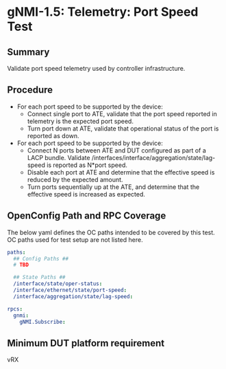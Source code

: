 # gNMI-1.5: Telemetry: Port Speed Test

## Summary

Validate port speed telemetry used by controller infrastructure.

## Procedure

*   For each port speed to be supported by the device:
    *   Connect single port to ATE, validate that the port speed reported in
        telemetry is the expected port speed.
    *   Turn port down at ATE, validate that operational status of the port is
        reported as down.
*   For each port speed to be supported by the device:
    *   Connect N ports between ATE and DUT configured as part of a LACP bundle.
        Validate /interfaces/interface/aggregation/state/lag-speed is reported
        as N*port speed.
    *   Disable each port at ATE and determine that the effective speed is
        reduced by the expected amount.
    *   Turn ports sequentially up at the ATE, and determine that the effective
        speed is increased as expected.

## OpenConfig Path and RPC Coverage

The below yaml defines the OC paths intended to be covered by this test.  OC paths used for test setup are not listed here.

```yaml
paths:
  ## Config Paths ##
  # TBD

  ## State Paths ##
  /interface/state/oper-status:
  /interface/ethernet/state/port-speed:
  /interface/aggregation/state/lag-speed:

rpcs:
  gnmi:
    gNMI.Subscribe:
```


## Minimum DUT platform requirement

vRX
